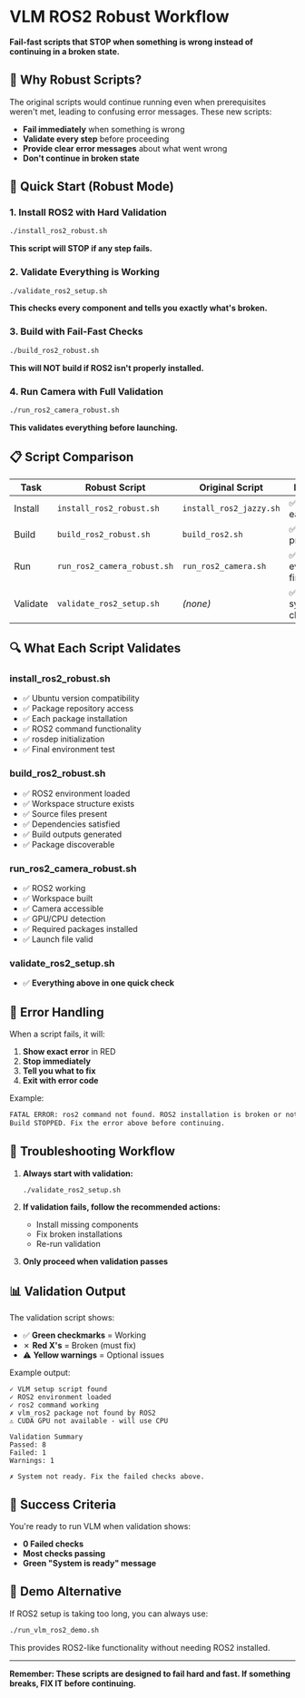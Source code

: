 # VLM ROS2 Robust Workflow

**Fail-fast scripts that STOP when something is wrong instead of continuing in a broken state.**

## 🚨 Why Robust Scripts?

The original scripts would continue running even when prerequisites weren't met, leading to confusing error messages. These new scripts:

- **Fail immediately** when something is wrong
- **Validate every step** before proceeding  
- **Provide clear error messages** about what went wrong
- **Don't continue in broken state**

## 🚀 Quick Start (Robust Mode)

### 1. Install ROS2 with Hard Validation
```bash
./install_ros2_robust.sh
```
**This script will STOP if any step fails.**

### 2. Validate Everything is Working  
```bash
./validate_ros2_setup.sh
```
**This checks every component and tells you exactly what's broken.**

### 3. Build with Fail-Fast Checks
```bash
./build_ros2_robust.sh
```
**This will NOT build if ROS2 isn't properly installed.**

### 4. Run Camera with Full Validation
```bash
./run_ros2_camera_robust.sh
```
**This validates everything before launching.**

## 📋 Script Comparison

| Task | Robust Script | Original Script | Difference |
|------|---------------|-----------------|------------|
| Install | `install_ros2_robust.sh` | `install_ros2_jazzy.sh` | ✅ Validates each step |
| Build | `build_ros2_robust.sh` | `build_ros2.sh` | ✅ Checks prerequisites |
| Run | `run_ros2_camera_robust.sh` | `run_ros2_camera.sh` | ✅ Tests everything first |
| Validate | `validate_ros2_setup.sh` | *(none)* | ✅ Complete system check |

## 🔍 What Each Script Validates

### install_ros2_robust.sh
- ✅ Ubuntu version compatibility
- ✅ Package repository access
- ✅ Each package installation
- ✅ ROS2 command functionality
- ✅ rosdep initialization
- ✅ Final environment test

### build_ros2_robust.sh  
- ✅ ROS2 environment loaded
- ✅ Workspace structure exists
- ✅ Source files present
- ✅ Dependencies satisfied
- ✅ Build outputs generated
- ✅ Package discoverable

### run_ros2_camera_robust.sh
- ✅ ROS2 working
- ✅ Workspace built
- ✅ Camera accessible
- ✅ GPU/CPU detection
- ✅ Required packages installed
- ✅ Launch file valid

### validate_ros2_setup.sh
- ✅ **Everything above in one quick check**

## 🚨 Error Handling

When a script fails, it will:

1. **Show exact error** in RED
2. **Stop immediately** 
3. **Tell you what to fix**
4. **Exit with error code**

Example:
```bash
FATAL ERROR: ros2 command not found. ROS2 installation is broken or not installed.
Build STOPPED. Fix the error above before continuing.
```

## 🔧 Troubleshooting Workflow

1. **Always start with validation:**
   ```bash
   ./validate_ros2_setup.sh
   ```

2. **If validation fails, follow the recommended actions:**
   - Install missing components
   - Fix broken installations
   - Re-run validation

3. **Only proceed when validation passes**

## 📊 Validation Output

The validation script shows:
- ✅ **Green checkmarks** = Working
- ✗ **Red X's** = Broken (must fix)
- ⚠ **Yellow warnings** = Optional issues

Example output:
```
✓ VLM setup script found
✓ ROS2 environment loaded  
✓ ros2 command working
✗ vlm_ros2 package not found by ROS2
⚠ CUDA GPU not available - will use CPU

Validation Summary
Passed: 8
Failed: 1  
Warnings: 1

✗ System not ready. Fix the failed checks above.
```

## 🎯 Success Criteria

You're ready to run VLM when validation shows:
- **0 Failed checks**
- **Most checks passing**
- **Green "System is ready" message**

## 🚀 Demo Alternative

If ROS2 setup is taking too long, you can always use:
```bash
./run_vlm_ros2_demo.sh
```
This provides ROS2-like functionality without needing ROS2 installed.

---

**Remember: These scripts are designed to fail hard and fast. If something breaks, FIX IT before continuing.**